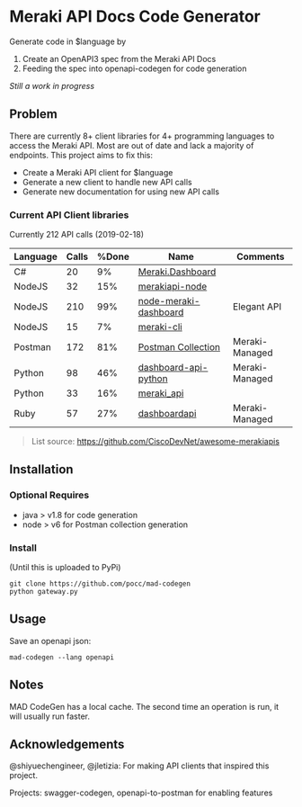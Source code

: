 # Meraki API Docs Code Generator 

Generate code in $language by 
1. Create an OpenAPI3 spec from the Meraki API Docs
2. Feeding the spec into openapi-codegen for code generation

*Still a work in progress*

## Problem
There are currently 8+ client libraries for 4+ programming languages to
access the Meraki API. Most are out of date and lack a majority of endpoints. 
This project aims to fix this: 

* Create a Meraki API client for $language
* Generate a new client to handle new API calls
* Generate new documentation for using new API calls

### Current API Client libraries
Currently 212 API calls (2019-02-18)

| Language | Calls | %Done | Name                                                                                                   | Comments       |
|----------|-------|-------|--------------------------------------------------------------------------------------------------------|----------------|
| C#       | 20    | 9%    | [Meraki.Dashboard](https://github.com/DimensionDataCBUSydney/Meraki.Dashboard)                         |                |
| NodeJS   | 32    | 15%   | [merakiapi-node](https://github.com/mchenetz/merakiapi-node)                                           |                |
| NodeJS   | 210   | 99%   | [node-meraki-dashboard](https://github.com/tejashah88/node-meraki-dashboard)                           | Elegant API    |
| NodeJS   | 15    | 7%    | [meraki-cli](https://github.com/CumberlandGroup/meraki-cli)                                            |                |
| Postman  | 172   | 81%   | [Postman Collection](https://documenter.getpostman.com/view/897512/meraki-dashboard-api/2To9xm) | Meraki-Managed |
| Python   | 98    | 46%   | [dashboard-api-python](https://github.com/meraki/dashboard-api-python)                                 | Meraki-Managed |
| Python   | 33    | 16%   | [meraki_api](https://github.com/guzmonne/meraki_api/tree/master/meraki_api)                            |                |
| Ruby     | 57    | 27%   | [dashboardapi](https://github.com/jletizia/dashboardapi)                                               | Meraki-Managed |

> List source: https://github.com/CiscoDevNet/awesome-merakiapis

## Installation
### Optional Requires
* java > v1.8 for code generation
* node > v6 for Postman collection generation

### Install
(Until this is uploaded to PyPi)
```
git clone https://github.com/pocc/mad-codegen
python gateway.py
```

## Usage
Save an openapi json:

`mad-codegen --lang openapi`

## Notes
MAD CodeGen has a local cache. The second time an operation is run, it will 
usually run faster. 

## Acknowledgements
@shiyuechengineer, @jletizia: For making API clients that inspired this project.
 
Projects: swagger-codegen, openapi-to-postman for enabling features 